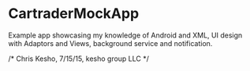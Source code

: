 # CartraderMockApp
Example app showcasing my knowledge of Android and XML, UI design with Adaptors and Views, background service and notification.

/* Chris Kesho, 7/15/15, kesho group LLC */

